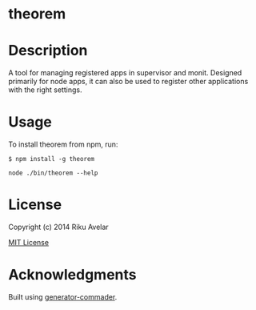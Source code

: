 theorem
=============

# Description

A tool for managing registered apps in supervisor and monit. Designed primarily for node apps, it can also be used to register other applications with the right settings.

# Usage

To install theorem from npm, run:

```
$ npm install -g theorem
```

```node ./bin/theorem --help```

# License

Copyright (c) 2014 Riku Avelar

[MIT License](http://en.wikipedia.org/wiki/MIT_License)

# Acknowledgments

Built using [generator-commader](https://github.com/Hypercubed/generator-commander).
